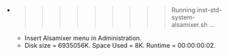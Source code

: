 * >>>>>>>>> Running inst-std-system-alsamixer.sh ...
  * Insert Alsamixer menu in Administration.
  * Disk size = 6935056K. Space Used = 8K. Runtime = 00:00:00:02.
